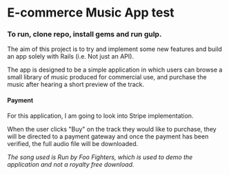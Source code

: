 # E-commerce Music App test

### To run, clone repo, install gems and run gulp.

The aim of this project is to try and implement some new features and build an app solely with Rails (i.e. Not just an API).

The app is designed to be a simple application in which users can browse a small library of music produced for commercial use, and purchase the music after hearing a short preview of the track.

#### Payment
For this application, I am going to look into Stripe implementation.

When the user clicks "Buy" on the track they would like to purchase, they will be directed to a payment gateway and once the payment has been verified, the full audio file will be downloaded.

*The song used is Run by Foo Fighters, which is used to demo the application and not a royalty free download.*

